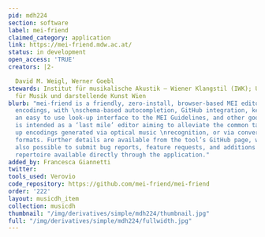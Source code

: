 ```yaml
---
pid: mdh224
section: software
label: mei-friend
claimed_category: application
link: https://mei-friend.mdw.ac.at/
status: in development
open_access: 'TRUE'
creators: |2-

  David M. Weigl, Werner Goebl
stewards: Institut für musikalische Akustik – Wiener Klangstil (IWK); Universität
  für Musik und darstellende Kunst Wien
blurb: "mei-friend is a friendly, zero-install, browser-based MEI editor for music
  encodings, with \nschema-based autocompletion, GitHub integration, keyboard shortcuts,
  an easy to use look-up interface to the MEI Guidelines, and other goodies. The tool
  is intended as a ‘last mile’ editor aiming to alleviate the common task of cleaning
  up encodings generated via optical music \nrecognition, or via conversion from other
  formats. Further details are available from the tool’s GitHub page, where it is
  also possible to submit bug reports, feature requests, and additions to the public
  repertoire available directly through the application."
added_by: Francesca Giannetti
twitter:
tools_used: Verovio
code_repository: https://github.com/mei-friend/mei-friend
order: '222'
layout: musicdh_item
collection: musicdh
thumbnail: "/img/derivatives/simple/mdh224/thumbnail.jpg"
full: "/img/derivatives/simple/mdh224/fullwidth.jpg"
---
```

